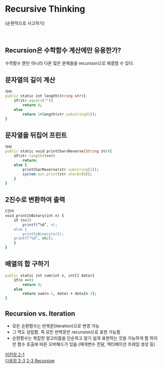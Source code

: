 # Recursive Thinking
(순환적으로 사고하기)
<br><br><br>

## Recursion은 수학함수 계산에만 유용한가?
수학함수 뿐만 아니라 다른 많은 문제들을
recursion으로 해결할 수 있다.

## 문자열의 길이 계산 
```ruby
자바
public static int length(String str){
    if(str.equals(""))
        return 0;
    else
        return 1+length(str.substring(1));
}
```

## 문자열을 뒤집어 프린트
```ruby
자바
public static void printCharsReverse(String str){
    if(str.length()==0)
        return;
    else {
        printCharReverse(str.substring(1));
        system.out.print(str.charAt(0));
    }
}
```

## 2진수로 변환하여 출력

```ruby
C언어
void printInBinary(int n) {
    if (n<2)
        printf(“%d”, n);
    else {
        printInBinary(n/2);
    printf(“%d”, n%2);
    }
}
```

## 배열의 합 구하기
```ruby
public static int sum(int n, int[] data){
    if(n <=0)
        return 0;
    else 
        return sum(n-1, data) + data[n-1];
}
```

## Recursion vs. Iteration
* 모든 순환함수는 반복문(iteration)으로 변경 가능
* 그 역도 성립함. 즉 모든 반복문은 recursion으로 표현 가능함
* 순환함수는 복잡한 알고리즘을 단순하고 알기 쉽게 표현하는 것을 가능하게 함
하지만 함수 호출에 따른 오버해드가 있음 (매개변수 전달, 액티베이션 프레임 생성 등)


[이전장 2-1](https://github.com/MinsoftK/TIL/blob/master/Algorithm/2-1%20Recusion.md)
<br>
[다음장 2-3](https://github.com/MinsoftK/TIL/blob/master/Algorithm/2-3%20Recursive.md)
[2-3 Recursive]()
